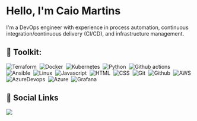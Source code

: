 # Hello, I'm Caio Martins

I'm a DevOps engineer with experience in process automation, continuous integration/continuous delivery (CI/CD), and infrastructure management.

## 🧰 Toolkit:
  ![Terraform](https://img.shields.io/badge/-Terraform-010101?style=for-the-badge&logo=terraform&Color=black)&nbsp;
  ![Docker](https://img.shields.io/badge/-Docker-010101?style=for-the-badge&logo=docker&Color=black)&nbsp;
  ![Kubernetes](https://img.shields.io/badge/-kubernetes-010101?style=for-the-badge&logo=kubernetes&Color=black)&nbsp;
  ![Python](https://img.shields.io/badge/-Python-010101?style=for-the-badge&logo=python&Color=black)&nbsp;
  ![Github actions](https://img.shields.io/badge/-github%20actions-010101?style=for-the-badge&logo=githubactions&Color=black)&nbsp;
  ![Ansible](https://img.shields.io/badge/-ansible-010101?style=for-the-badge&logo=ansible&Color=black)&nbsp;
  ![Linux](https://img.shields.io/badge/-linux-010101?style=for-the-badge&logo=linux&Color=black)&nbsp;
  ![Javascript](https://img.shields.io/badge/-javascript-010101?style=for-the-badge&logo=javascript&Color=black)&nbsp;
  ![HTML](https://img.shields.io/badge/-html-010101?style=for-the-badge&logo=html5&Color=black)&nbsp;
  ![CSS](https://img.shields.io/badge/-css-010101?style=for-the-badge&logo=css3&Color=black)&nbsp;
  ![Git](https://img.shields.io/badge/-git-010101?style=for-the-badge&logo=git&Color=black)&nbsp;
  ![Github](https://img.shields.io/badge/-github-010101?style=for-the-badge&logo=github&Color=black)&nbsp;
  ![AWS](https://img.shields.io/badge/-AWS-010101?style=for-the-badge&logo=amazonaws&Color=black)&nbsp;
  ![AzureDevops](https://img.shields.io/badge/-azure%20devops-010101?style=for-the-badge&logo=azuredevops&Color=black)&nbsp;
  ![Azure](https://img.shields.io/badge/-microsoft%20azure-010101?style=for-the-badge&logo=microsoftazure&Color=black)&nbsp;
  ![Grafana](https://img.shields.io/badge/-grafana-010101?style=for-the-badge&logo=grafana&Color=black)&nbsp;

## 🔗 Social Links
  <div> 
  <a href="https://www.linkedin.com/in/caio-martins" target="_blank">
    <img src="https://img.shields.io/badge/-LinkedIn-%230077B5?style=for-the-badge&logo=linkedin&logoColor=white" target="_blank" />
  </a> 
</div>
